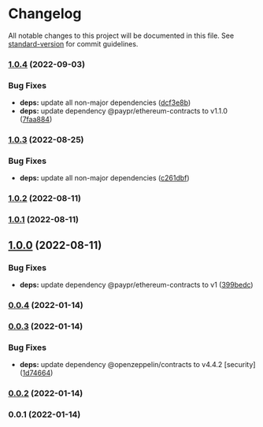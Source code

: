 # Changelog

All notable changes to this project will be documented in this file. See [standard-version](https://github.com/conventional-changelog/standard-version) for commit guidelines.

### [1.0.4](https://github.com/paypr/gnossis-chain-contracts/compare/v1.0.3...v1.0.4) (2022-09-03)

### Bug Fixes

- **deps:** update all non-major dependencies ([dcf3e8b](https://github.com/paypr/gnossis-chain-contracts/commit/dcf3e8b9fae58178657f5f6bbe6db8d2b2eb095c))
- **deps:** update dependency @paypr/ethereum-contracts to v1.1.0 ([7faa884](https://github.com/paypr/gnossis-chain-contracts/commit/7faa88415f175c423dc1a70b4fc251865b7d2610))

### [1.0.3](https://github.com/paypr/gnossis-chain-contracts/compare/v1.0.2...v1.0.3) (2022-08-25)

### Bug Fixes

- **deps:** update all non-major dependencies ([c261dbf](https://github.com/paypr/gnossis-chain-contracts/commit/c261dbf2d03ce237daed4b029fd804c988aabd60))

### [1.0.2](https://github.com/paypr/gnossis-chain-contracts/compare/v1.0.1...v1.0.2) (2022-08-11)

### [1.0.1](https://github.com/paypr/gnossis-chain-contracts/compare/v1.0.0...v1.0.1) (2022-08-11)

## [1.0.0](https://github.com/paypr/gnossis-chain-contracts/compare/v0.0.4...v1.0.0) (2022-08-11)

### Bug Fixes

- **deps:** update dependency @paypr/ethereum-contracts to v1 ([399bedc](https://github.com/paypr/gnossis-chain-contracts/commit/399bedc643888546d3845d352bf94fdf21d2a391))

### [0.0.4](https://github.com/paypr/gnossis-chain-contracts/compare/v0.0.3...v0.0.4) (2022-01-14)

### [0.0.3](https://github.com/paypr/gnossis-chain-contracts/compare/v0.0.2...v0.0.3) (2022-01-14)

### Bug Fixes

- **deps:** update dependency @openzeppelin/contracts to v4.4.2 [security] ([1d74664](https://github.com/paypr/gnossis-chain-contracts/commit/1d74664bffcfcd6cf5c428cc2f647eaf3156dbcf))

### [0.0.2](https://github.com/paypr/gnossis-chain-contracts/compare/v0.0.1...v0.0.2) (2022-01-14)

### 0.0.1 (2022-01-14)
